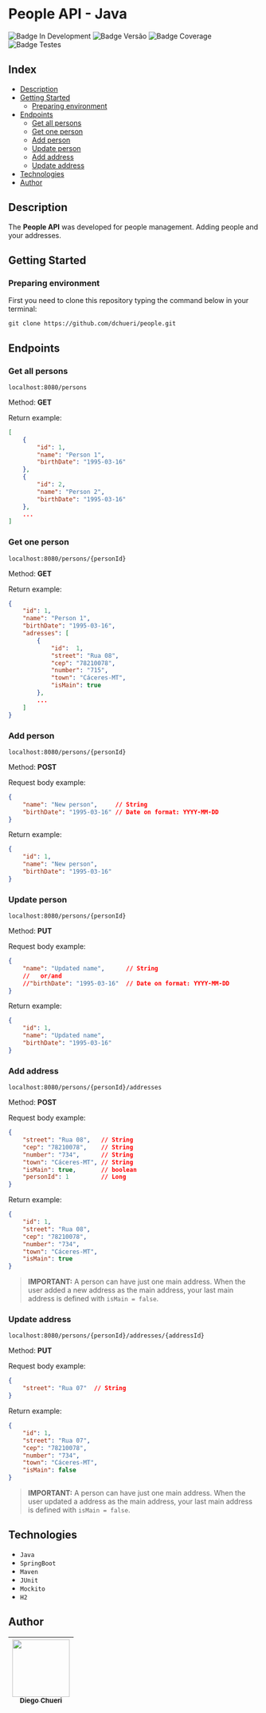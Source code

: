 # People API - Java
![Badge In Development](http://img.shields.io/static/v1?label=STATUS&message=IN%20DEVELOPMENT&color=blue&style=for-the-badge)  ![Badge Versão](https://img.shields.io/badge/VERSION-1.0.0-blue?style=for-the-badge)
![Badge Coverage](https://img.shields.io/badge/tests%20coverage-100%25-GREEN?style=for-the-badge)
![Badge Testes](https://img.shields.io/badge/tests-29%E2%9C%94-brightgreen?style=for-the-badge)

## Index

* [Description](#description)
* [Getting Started](#getting-started)
	* [Preparing environment](#preparing-environment)
* [Endpoints](#endpoints)
	* [Get all persons](#get-all-persons)
	* [Get one person](#get-one-person)
	* [Add person](#add-person)
	* [Update person](#update-person)
	* [Add address](#add-address)
	*  [Update address](#update-address)
* [Technologies](#technologies)
* [Author](#author)

## Description

The **People API** was developed for people management. Adding people and your addresses. 

## Getting Started

### Preparing environment
First you need to clone this repository typing the command below in your terminal:

    git clone https://github.com/dchueri/people.git

## Endpoints

### Get all persons
`localhost:8080/persons`

Method: **GET**

Return example:
```json
[
	{
		"id": 1,
		"name": "Person 1",
		"birthDate": "1995-03-16"
	},
	{
		"id": 2,
		"name": "Person 2",
		"birthDate": "1995-03-16"
	},
	...
]
```
### Get one person
`localhost:8080/persons/{personId}`

Method: **GET**

Return example:
```json
{
	"id": 1,
	"name": "Person 1",
	"birthDate": "1995-03-16",
	"adresses": [
		{
			"id":  1,
			"street": "Rua 08",
			"cep": "78210078",
			"number": "715",
			"town": "Cáceres-MT",
			"isMain": true
		},
		...
	]
}
```

### Add person
`localhost:8080/persons/{personId}`

Method: **POST**

Request body example:
```json
{
	"name": "New person",     // String
	"birthDate": "1995-03-16" // Date on format: YYYY-MM-DD
}
```

Return example:
```json
{
	"id": 1,
	"name": "New person",
	"birthDate": "1995-03-16"
}
```

### Update person
`localhost:8080/persons/{personId}`

Method: **PUT**

Request body example:
```json
{
	"name": "Updated name",      // String
	//   or/and
	//"birthDate": "1995-03-16"  // Date on format: YYYY-MM-DD
}
```

Return example:
```json
{
	"id": 1,
	"name": "Updated name",
	"birthDate": "1995-03-16"
}
```

### Add address
`localhost:8080/persons/{personId}/addresses`

Method: **POST**

Request body example:
```json
{
	"street": "Rua 08",   // String
	"cep": "78210078",    // String
	"number": "734",      // String
	"town": "Cáceres-MT", // String
	"isMain": true,       // boolean
	"personId": 1         // Long
}
```

Return example:
```json
{
	"id": 1,
	"street": "Rua 08",
	"cep": "78210078",
	"number": "734",
	"town": "Cáceres-MT",
	"isMain": true
}
```

> **IMPORTANT:** A person can have just one main address. When the user added a new address as the main address, your last main address is defined with `isMain = false`.

### Update address
`localhost:8080/persons/{personId}/addresses/{addressId}`

Method: **PUT**

Request body example:
```json
{
	"street": "Rua 07"  // String
}
```

Return example:
```json
{
	"id": 1,
	"street": "Rua 07",
	"cep": "78210078",
	"number": "734",
	"town": "Cáceres-MT",
	"isMain": false
}
```

> **IMPORTANT:** A person can have just one main address. When the user updated a address as the main address, your last main address is defined with `isMain = false`.

## Technologies

* `Java`
* `SpringBoot`
* `Maven`
* `JUnit`
* `Mockito`
* `H2`

## Author

| [<img src="https://avatars.githubusercontent.com/u/84249430?s=400&u=b789830e57ccc23a4d4d758542785461dd656b5f&v=4" width=115><br><sub>Diego  Chueri</sub>](https://github.com/dchueri) | 
| :---: |
